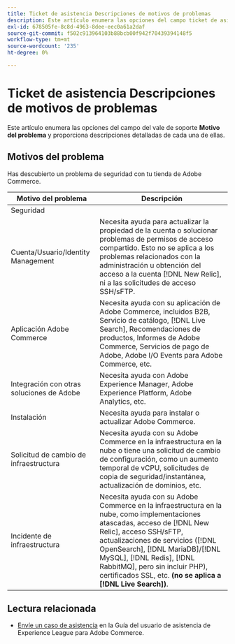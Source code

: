 ```yaml
---
title: Ticket de asistencia Descripciones de motivos de problemas
description: Este artículo enumera las opciones del campo ticket de asistencia **Motivo del problema** y proporciona descripciones detalladas de cada una de ellas.
exl-id: 678505fe-8c8d-4963-8dee-eec0a61a2daf
source-git-commit: f502c913964103b88bcb00f942f70439394148f5
workflow-type: tm+mt
source-wordcount: '235'
ht-degree: 0%

---
```


# Ticket de asistencia Descripciones de motivos de problemas

Este artículo enumera las opciones del campo del vale de soporte **Motivo del problema** y proporciona descripciones detalladas de cada una de ellas.

## Motivos del problema

<table class="tg">
<thead>
  <tr>
    <th><span style="font-weight:bold;font-style:normal">Motivo del problema</span></th>
    <th><span style="font-weight:700;font-style:normal">Descripción</span></th>
  </tr>
</thead>
<tbody>
  <tr>
    <td>Seguridad</td>
    Has descubierto un problema de seguridad con tu tienda de Adobe Commerce.</td>
  </tr>
  <tr>
    <td>Cuenta/Usuario/Identity Management</td>
    <td>Necesita ayuda para actualizar la propiedad de la cuenta o solucionar problemas de permisos de acceso compartido. Esto no se aplica a los problemas relacionados con la administración u obtención del acceso a la cuenta [!DNL New Relic], ni a las solicitudes de acceso SSH/sFTP.</td>
  </tr>
  <tr>
    <td>Aplicación Adobe Commerce</td>
    <td>Necesita ayuda con su aplicación de Adobe Commerce, incluidos B2B, Servicio de catálogo, [!DNL Live Search], Recomendaciones de productos, Informes de Adobe Commerce, Servicios de pago de Adobe, Adobe I/O Events para Adobe Commerce, etc.</td>
  </tr>
  <tr>
    <td>Integración con otras soluciones de Adobe</td>
    <td>Necesita ayuda con Adobe Experience Manager, Adobe Experience Platform, Adobe Analytics, etc.</td>
  </tr>
  <tr>
    <td>Instalación</td>
    <td>Necesita ayuda para instalar o actualizar Adobe Commerce.</td>
  </tr>
  <tr>
    <td>Solicitud de cambio de infraestructura</td>
    <td>Necesita ayuda con su Adobe Commerce en la infraestructura en la nube o tiene una solicitud de cambio de configuración, como un aumento temporal de vCPU, solicitudes de copia de seguridad/instantánea, actualización de dominios, etc.</td>
  </tr>
  <tr>
    <td>Incidente de infraestructura</td>
    <td>Necesita ayuda con su Adobe Commerce en la infraestructura en la nube, como implementaciones atascadas, acceso de [!DNL New Relic], acceso SSH/sFTP, actualizaciones de servicios ([!DNL OpenSearch], [!DNL MariaDB]/[!DNL MySQL], [!DNL Redis], [!DNL RabbitMQ], pero sin incluir PHP), certificados SSL, etc.<strong> (no se aplica a [!DNL Live Search])</strong>.</td>
  </tr>  
</tbody>
</table>

## Lectura relacionada

* [Envíe un caso de asistencia](https://experienceleague.adobe.com/es/docs/commerce-knowledge-base/kb/help-center-guide/magento-help-center-user-guide#support-case) en la Guía del usuario de asistencia de Experience League para Adobe Commerce.
